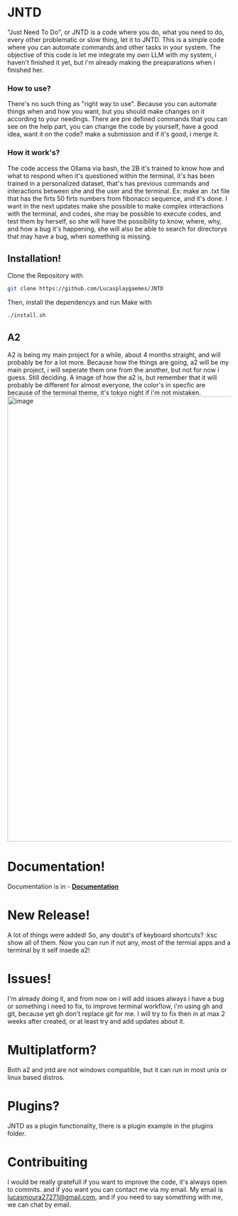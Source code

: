 # JNTD
"Just Need To Do", or JNTD is a code where you do, what you need to do, every other problematic or slow thing, let it to JNTD.
This is a simple code where you can automate commands and other tasks in your system.
The objective of this code is let me integrate my own LLM with my system, i haven't finished it yet, but i'm already making the preaparations when i finished her.

### How to use?
There's no such thing as "right way to use". Because you can automate things when and how you want, but you should make changes on it according to your needings. There are pre defined commands that you can see on the help part, you can change the code by yourself, have a good idea, want it on the code? make a submission and if it's good, i merge it.

### How it work's?
The code access the Ollama via bash, the 2B it's trained to know how and what to respond when it's questioned within the terminal, it's has been trained in a personalized dataset, that's has previous commands and interactions between she and the user and the terminal. Ex: make an .txt file that has the firts 50 firts numbers from fibonacci sequence, and it's done.
I want in the next updates make she possible to make complex interactions with the terminal, and codes, she may be possible to execute codes, and test them by herself, so she will have the possibility to know, where, why, and how a bug it's happening, she will also be able to search for directorys that may have a bug, when something is missing.

## Installation!
Clone the Repository with
```bash
git clone https://github.com/Lucasplaygaemes/JNTD
```
Then, install the dependencys and run Make with
```bash
./install.sh
```
## A2
A2 is being my main project for a while, about 4 months straight, and will probably be for a lot more.
Because how the things are going, a2 will be my main project, i will seperate them one from the another, but not for now i guess. Still deciding.
A image of how the a2 is, but remember that it will probably be different for almost everyone, the color's in specfic are because of the terminal theme, it's tokyo night if i'm not mistaken.
<img width="1919" height="1001" alt="image" src="https://github.com/user-attachments/assets/95da6f40-4294-4162-ac84-5be7ac8bb000" />



# Documentation!
Documentation is in - [**Documentation**](./index.md)
# New Release!
A lot of things were added! So, any doubt's of keyboard shortcuts? :ksc show all of them.
Now you can run if not any, most of the termial apps and a terminal by it self insede a2!

# Issues!
I'm already doing it, and from now on i will add issues always i have a bug or something i need to fix, to improve terminal workflow, i'm using gh and git, because yet gh don't replace git for me.
I will try to fix then in at max 2 weeks after created, or at least try and add updates about it.

# Multiplatform?
Both a2 and jntd are not windows compatible, but it can run in most unix or linux based distros.

# Plugins?
JNTD as a plugin functionality, there is a plugin example in the plugins folder.

# Contribuiting
I would be really gratefull if you want to improve the code, it's always open to commits. and if you want you can contact me via my email. My email is lucasmoura27271@gmail.com, and if you need to say something with me, we can chat by email.
